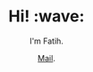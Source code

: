 <h1 align='center'> Hi! :wave:</h1>
<p align='center'>
I'm Fatih.
</p>
<p align='center'><a href="fatihkutlarf@gmail.com">Mail</a>.</p>
